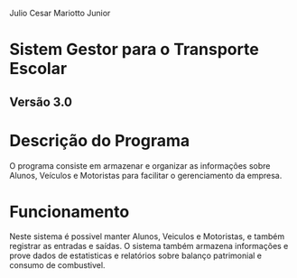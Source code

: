 Julio Cesar Mariotto Junior

# Sistem Gestor para o Transporte Escolar

## Versão 3.0

# Descrição do Programa

O programa consiste em armazenar e organizar as informações sobre Alunos, Veículos e Motoristas para facilitar o gerenciamento da empresa. 

# Funcionamento

Neste sistema é possivel manter Alunos, Veiculos e Motoristas, e também registrar as entradas e saídas. O sistema também armazena informações e prove dados de estatisticas e relatórios sobre balanço patrimonial e consumo de combustivel.
